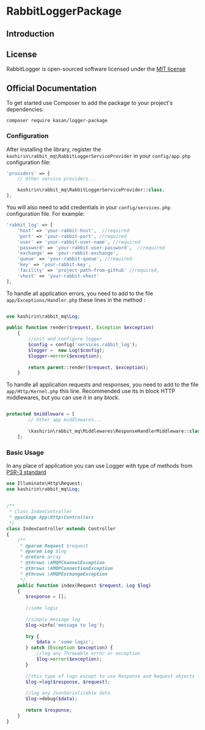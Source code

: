 # RabbitLoggerPackage

## Introduction


## License

RabbitLogger is open-sourced software licensed under the [MIT license](http://opensource.org/licenses/MIT)

## Official Documentation

To get started use Composer to add the package to your project's dependencies:

    composer require kasan/logger-package

### Configuration

After installing the library, register the `kashirin\rabbit_mq\RabbitLoggerServiceProvider` in your `config/app.php` configuration file:

```php
'providers' => [
    // Other service providers...

    kashirin\rabbit_mq\RabbitLoggerServiceProvider::class,
],
```

You will also need to add credentials in your `config/services.php` configuration file. For example:

```php
'rabbit_log' => [
    'host' => 'your-rabbit-host',  //required
    'port' => 'your-rabbit-port', //required
    'user' => 'your-rabbit-user-name', //required
    'password' => 'your-rabbit-user-password',  //required
    'exchange' => 'your-rabbit-exchange',
    'queue' => 'your-rabbit-queue', //required
    'key' => 'your-rabbit-key',
    'facility' => 'project-path-from-github' //required,
    'vhost' => 'your-rabbit-vhost'
],
```


To handle all application errors, you need to add to the file `app/Exceptions/Handler.php` these lines in the method :

```php

use kashirin\rabbit_mq\Log;
    
public function render($request, Exception $exception)
    {
        //init and configure logger
        $config = config('services.rabbit_log');
        $logger =  new Log($config);
        $logger->error($exception);
        
        return parent::render($request, $exception);
    }

```

To handle all application requests and responses, you need to add to the file `app/Http/Kernel.php` this line. Recommended use its in block HTTP middlewares, but you can use it in any block.

```php

protected $middleware = [
        // Other app middlewares...
        
        \kashirin\rabbit_mq\Middlewares\ResponseHandlerMiddleware::class,
    ];

```

### Basic Usage

In any place of application you can use Logger with type of methods from [PSR-3 standard](https://www.php-fig.org/psr/psr-3/)

```php
use Illuminate\Http\Request;
use kashirin\rabbit_mq\Log;
    
        
/**
 * Class IndexController
 * @package App\Http\Controllers
 */
class IndexController extends Controller
{
    /**
     * @param Request $request
     * @param Log $log
     * @return array
     * @throws \AMQPChannelException
     * @throws \AMQPConnectionException
     * @throws \AMQPExchangeException
     */
    public function index(Request $request, Log $log)
    {
       $response = [];
       
       //some logic
        
       //simply message log
       $log->info('message to log');
        
       try {
           $data = 'some logic';
       } catch (Exception $exception) {
           //log any Throwable error or exception
           $log->error($exception);
       }
    
       //this type of logs except to use Response and Request objects from Laravel. Used in middleware.
       $log->log($response, $request);
    
       //log any JsonSerializable data
       $log->debug($data);
    
       return $response;
    }
} 
```

